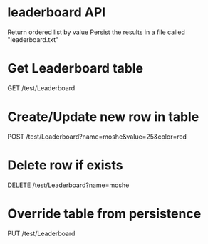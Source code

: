 # leaderboard API
Return ordered list by value
Persist the results in a file called "leaderboard.txt"

# Get Leaderboard table
GET /test/Leaderboard

# Create/Update new row in table
POST /test/Leaderboard?name=moshe&value=25&color=red

# Delete row if exists
DELETE /test/Leaderboard?name=moshe

# Override table from persistence
PUT  /test/Leaderboard

